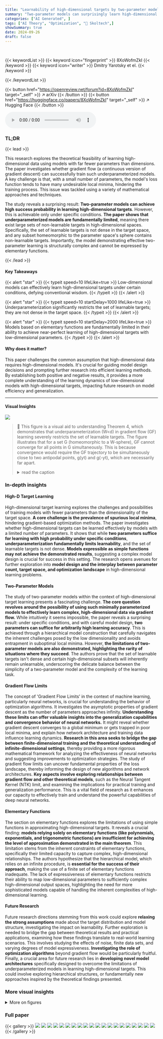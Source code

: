```yaml
---
title: "Learnability of high-dimensional targets by two-parameter models and gradient flow"
summary: "Two-parameter models can surprisingly learn high-dimensional targets with near-perfect accuracy using gradient flow, challenging the need for high-dimensional models."
categories: ["AI Generated", ]
tags: ["AI Theory", "Optimization", "🏢 Skoltech",]
showSummary: true
date: 2024-09-26
draft: false
---
```


<br>

{{< keywordList >}}
{{< keyword icon="fingerprint" >}} 8XoWofmZkI {{< /keyword >}}
{{< keyword icon="writer" >}} Dmitry Yarotsky et el. {{< /keyword >}}
 
{{< /keywordList >}}

{{< button href="https://openreview.net/forum?id=8XoWofmZkI" target="_self" >}}
↗ arXiv
{{< /button >}}
{{< button href="https://huggingface.co/papers/8XoWofmZkI" target="_self" >}}
↗ Hugging Face
{{< /button >}}



<audio controls>
    <source src="https://ai-paper-reviewer.com/8XoWofmZkI/podcast.wav" type="audio/wav">
    Your browser does not support the audio element.
</audio>


### TL;DR


{{< lead >}}

This research explores the theoretical feasibility of learning high-dimensional data using models with far fewer parameters than dimensions.  The paper investigates whether gradient flow (a continuous version of gradient descent) can successfully train such underparameterized models.  A key challenge is that, with a small number of parameters, the model's loss function tends to have many undesirable local minima, hindering the training process. This issue was tackled using a variety of mathematical approaches and techniques.

The study reveals a surprising result:  **Two-parameter models can achieve high success probability in learning high-dimensional targets**.  However, this is achievable only under specific conditions.  **The paper shows that underparameterized models are fundamentally limited**,  meaning there exist large sets of non-learnable targets in high-dimensional spaces.  Specifically, the set of learnable targets is not dense in the target space, and any subset homeomorphic to the parameter space's sphere contains non-learnable targets.  Importantly, the model demonstrating effective two-parameter learning is structurally complex and cannot be expressed by elementary functions.

{{< /lead >}}


#### Key Takeaways

{{< alert "star" >}}
{{< typeit speed=10 lifeLike=true >}} Low-dimensional models can effectively learn high-dimensional targets under certain conditions, defying conventional wisdom. {{< /typeit >}}
{{< /alert >}}

{{< alert "star" >}}
{{< typeit speed=10 startDelay=1000 lifeLike=true >}} Underparameterization significantly restricts the set of learnable targets; they are not dense in the target space. {{< /typeit >}}
{{< /alert >}}

{{< alert "star" >}}
{{< typeit speed=10 startDelay=2000 lifeLike=true >}} Models based on elementary functions are fundamentally limited in their ability to achieve near-perfect learning of high-dimensional targets with low-dimensional parameters. {{< /typeit >}}
{{< /alert >}}

#### Why does it matter?
This paper challenges the common assumption that high-dimensional data requires high-dimensional models.  It's crucial for guiding model design decisions and prompting further research into efficient learning methods. By establishing both positive and negative results, it provides a more complete understanding of the learning dynamics of low-dimensional models with high-dimensional targets, impacting future research on model efficiency and generalization.

------
#### Visual Insights



![](https://ai-paper-reviewer.com/8XoWofmZkI/figures_4_1.jpg)

> 🔼 This figure is a visual aid to understanding Theorem 4, which demonstrates that underparameterization (W<d) in gradient flow (GF) learning severely restricts the set of learnable targets.  The figure illustrates that for a set G (homeomorphic to a W-sphere), GF cannot converge for all points in G simultaneously.  This is because convergence would require the GF trajectory to be simultaneously close to two antipodal points, g(yt) and g(-yt), which are necessarily far apart.
> <details>
> <summary>read the caption</summary>
> Figure 1: Proof of Theorem 4. GF cannot converge for all points of G: such a convergence would require (zt) to be simultaneously close to both g(yt) and g(-yt), which are far from each other.
> </details>







### In-depth insights


#### High-D Target Learning
High-dimensional target learning explores the challenges and possibilities of training models with fewer parameters than the dimensionality of the target space.  **A core challenge is the prevalence of spurious local minima**, hindering gradient-based optimization methods.  The paper investigates whether high-dimensional targets can be learned effectively by models with a limited number of parameters. It shows that while  **two parameters suffice for learning with high probability under specific conditions**,  **underparameterization fundamentally limits learnability**, and the set of learnable targets is not dense.  **Models expressible as simple functions may not achieve the demonstrated results**, suggesting a complex model design is crucial for success in this setting.  The research opens avenues for further exploration into  **model design and the interplay between parameter count, target space, and optimization landscape** in high-dimensional learning problems.

#### Two-Parameter Models
The study of two-parameter models within the context of high-dimensional target learning presents a fascinating challenge.  **The core question revolves around the possibility of using such minimally parameterized models to effectively learn complex, high-dimensional data via gradient flow.**  While intuitively it seems impossible, the paper reveals a surprising result:  under specific conditions, and with careful model design, **two parameters can suffice for arbitrarily high learning accuracy**. This is achieved through a hierarchical model construction that carefully navigates the inherent challenges posed by the low dimensionality and avoids entrapment in suboptimal local minima. However, **the limitations of two-parameter models are also demonstrated, highlighting the rarity of situations where they succeed**.  The authors prove that the set of learnable targets isn't dense and certain high-dimensional subsets will inherently remain unlearnable, underscoring the delicate balance between the simplicity of a two-parameter model and the complexity of the learning task.

#### Gradient Flow Limits
The concept of 'Gradient Flow Limits' in the context of machine learning, particularly neural networks, is crucial for understanding the behavior of optimization algorithms. It investigates the asymptotic properties of gradient descent as the number of parameters approaches infinity. **Understanding these limits can offer valuable insights into the generalization capabilities and convergence behavior of neural networks.**  It might reveal whether gradient descent converges to a global minimum or gets trapped in poor local minima, and explain how network architecture and training data influence learning dynamics.  **Research in this area seeks to bridge the gap between finite-dimensional training and the theoretical understanding of infinite-dimensional settings**, thereby providing a more rigorous mathematical framework for analyzing the effectiveness of neural networks and suggesting improvements to optimization strategies. The study of gradient flow limits can uncover fundamental properties of the loss landscape, thereby informing the design of new algorithms and network architectures. **Key aspects involve exploring relationships between gradient flow and other theoretical models**, such as the Neural Tangent Kernel (NTK) limit, and examining the implications for practical training and generalization performance.  This is a vital field of research as it enhances our capacity to effectively train and understand the powerful capabilities of deep neural networks.

#### Elementary Functions
The section on elementary functions explores the limitations of using simple functions in approximating high-dimensional targets.  It reveals a crucial finding: **models relying solely on elementary functions (like polynomials, exponentials, and trigonometric functions) are insufficient for achieving the level of approximation demonstrated in the main theorem**. This limitation stems from the inherent constraints of elementary functions, specifically their limited capacity to capture complex, high-dimensional relationships.  The authors hypothesize that the hierarchical model, which relies on an infinite procedure, is **essential for the success of their approach**, making the use of a finite set of elementary functions inadequate. The lack of expressiveness of elementary functions restricts their ability to map low-dimensional parameters to sufficiently complex high-dimensional output spaces, highlighting the need for more sophisticated models capable of handling the inherent complexities of high-dimensional learning.

#### Future Research
Future research directions stemming from this work could explore **relaxing the strong assumptions** made about the target distribution and model structure, investigating the impact on learnability.  Further exploration is needed to bridge the gap between theoretical results and practical applications, examining how these findings translate to real-world learning scenarios.  This involves studying the effects of noise, finite data sets, and varying degrees of model expressiveness. **Investigating the role of optimization algorithms** beyond gradient flow would be particularly fruitful.  Finally, a crucial area for future research lies in **developing novel model architectures** specifically designed to overcome the limitations of underparameterized models in learning high-dimensional targets. This could involve exploring hierarchical structures, or fundamentally new approaches inspired by the theoretical findings presented.


### More visual insights

<details>
<summary>More on figures
</summary>


![](https://ai-paper-reviewer.com/8XoWofmZkI/figures_5_1.jpg)

> 🔼 This figure is a schematic representation of the construction of a multidimensional 'fat' Cantor set, denoted as Fo, which is a subset of the learnable targets in Theorem 6 of the paper. This Cantor set is built through a hierarchical process where, at each level n, a set of rectangular boxes B(n) is created.  Each box at level n contains several smaller non-intersecting boxes at level n+1. This process is repeated infinitely, resulting in a Cantor set of almost full measure. The boxes are arranged in a grid-like structure, with the indexing 'a' representing the individual boxes within a level.
> <details>
> <summary>read the caption</summary>
> Figure 2: In Theorem 6, we ensure that the learnable set of targets F contains a multidimensional 'fat' Cantor set Fo having almost full measure μ. The set Fo has the form Fo = ∩∞n=1 ∪a B(n), where {B(n)}n,a is a nested hierarchy of rectangular boxes in Rd. Here, n is the level of the hierarchy and a is the index of the box within the level.
> </details>



![](https://ai-paper-reviewer.com/8XoWofmZkI/figures_6_1.jpg)

> 🔼 This figure shows a detailed illustration of the map Φ used in the proof of Theorem 6. It is broken down into three subfigures: (a) Explains the stage-wise decomposition of the map Φ, showing how it's built from stages Φ(n), level lines l(n), and level curves Φ(l(n)). A GF trajectory passes through these levels. (b) Illustrates box splitting and alignment with curve segments at stage Φ(n). Shows how a parent box B(n) is split into smaller boxes B(n+1), and how aligned segments l(n) are transformed into segments l(n+1). (c) Details the transition from Φ(l(n)) to Φ(l(n+1)) using intermediate curves. It explains how the map ensures that during each stage, a GF trajectory moves towards the target by adjusting coordinates.
> <details>
> <summary>read the caption</summary>
> Figure 3: (a) Stage-wise decomposition of the map Φ. The map Φ is defined by its stages Φ(n) = Φ|un≤u≤un+1 separated by the level lines l(n) = lun = {(u, v) : u = un} and respective level curves Φ(l(n)). Each stage Φ(n) deforms the level curve Φ(l(n)) in the splitting direction xkn+1 to form the new level curve Φ(l(n+1)). A non-exceptional GF trajectory w(t) = (u(t), v(t)) passes through all level lines. The splitting indices kn cycle over the values 1,..., d to ensure convergence w.r.t. each coordinate. (b) Box splitting and curve-box alignment at the stage Φ(n). The stage curve Φ(l(n)) includes segments l(n) (thick red and blue segments) aligned with respective boxes B(n) of the box hierarchy. On the right, a box B(n) (the big square) is split into 2sn = 6 smaller boxes B(n+1) along the splitting direction xkn. Accordingly, the aligned segment l(n) is transformed into 6 new aligned segments l(n+1) (thick blue). The splitting only affects the coordinates xkn and xkn+1. During the splitting, gaps are left in the direction xkn between the child boxes, and in the direction xkn+1 between the level curve Φ(l(n)) and the child boxes, to accommodate convergent GF trajectories. Each non-exceptional GF trajectory w(t) passes through some aligned segments l(n), l(n+1). (c) Transition from Φ(l(n)) to Φ(l(n+1)) through intermediate level curves Φ(lu'), Φ(lu*), Φ(lu'') (violet). These curves ensure that during the n'th stage, for all targets f = (f1, ..., fd) in the respective box B(n+1), a point Φ(w(tn)) having a coordinate kn Φ(w(tn)) ≈ fkn is moved by GF to a point Φ(w(tn+1)) with a coordinate kn+1 Φ(w(tn+1)) ≈ fkn+1. The points Φ(w(t)) are approximately those closest to f on the respective level curves. To avoid local minima, the level curves Φ(lu) at each u must be deformed at each u so as to bring such points closer to f. The desired propagation from Φ(w(tn)) to Φ(w(tn+1)) can be achieved by first deforming Φ(lu) so as to bring Φ(w(t)) to the tip of the line Φ(lu*) (“gathering sub-stage”), and then extending this tip so as to let Φ(w(t)) slip off it at the appropriate position xkn+1 (“spreading sub-stage”).
> </details>



![](https://ai-paper-reviewer.com/8XoWofmZkI/figures_6_2.jpg)

> 🔼 This figure illustrates the aligned hierarchical decomposition of both parameter and target spaces. Each element of the target hierarchy is served by a corresponding element in the parameter hierarchy. The aligned segments in the parameter space are transformed into new segments aligned with the next level of the target space hierarchy. The gaps between the segments and boxes accommodate convergent GF trajectories.
> <details>
> <summary>read the caption</summary>
> Figure 3: Box splitting and curve-box alignment at the stage Φ(n). The stage curve Φ(l(n)) includes segments l(n) (thick red and blue segments) aligned with respective boxes B(n) of the box hierarchy. On the right, a box B(n) (the big square) is split into 2sn = 6 smaller boxes B(n+1) along the splitting direction xkn. Accordingly, the aligned segment l(n) is transformed into 6 new aligned segments l(n+1) (thick blue). The splitting only affects the coordinates xkn and xkn+1. During the splitting, gaps are left in the direction xkn between the child boxes, and in the direction xkn+1 between the level curve Φ(l(n)) and the child boxes, to accommodate convergent GF trajectories. Each non-exceptional GF trajectory w(t) passes through some aligned segments l(n), l(n+1).
> </details>



![](https://ai-paper-reviewer.com/8XoWofmZkI/figures_6_3.jpg)

> 🔼 This figure illustrates the transition from one stage of the hierarchical map construction to the next. It shows how intermediate level curves are used to guide the gradient flow trajectory towards the target, while avoiding local minima.  The process involves two sub-stages: a 'gathering' stage that moves the trajectory closer to the target along one axis, followed by a 'spreading' stage that refines the approximation along a second axis. The combined effect allows for accurate approximation of the target by the two-parameter model.
> <details>
> <summary>read the caption</summary>
> Figure 3: Transition from Φ(l(n)) to Φ(l(n+1)) through intermediate level curves Φ(lu′), Φ(lu*), Φ(lu′′) (violet). These curves ensure that during the n’th stage, for all targets f = (f1, ..., fd) in the respective box B(n+1), a point Φ(w(tn)) having a coordinate kn Φ(w(tn)) ≈ fkn is moved by GF to a point Φ(w(tn+1)) with a coordinate kn+1 Φ(w(tn+1)) ≈ fkn+1. The points Φ(w(t)) are approximately those closest to f on the respective level curves. To avoid local minima, the level curves Φ(lu) at each u must be deformed at each u so as to bring such points closer to f. The desired propagation from Φ(w(tn)) to Φ(w(tn+1)) can be achieved by first deforming Φ(lu) so as to bring Φ(w(t)) to the tip of the line Φ(lu*) (“gathering sub-stage”), and then extending this tip so as to let Φ(w(t)) slip off it at the appropriate position xkn+1 (“spreading sub-stage”).
> </details>



![](https://ai-paper-reviewer.com/8XoWofmZkI/figures_8_1.jpg)

> 🔼 This figure shows a curve in a 2D space defined by the equations x = sin(w) and y = sin(√2w).  The curve densely fills the [-1, 1] x [-1, 1] square. However, for almost all target points 'f' in the square, the gradient flow (GF) trajectory does not converge to 'f'. Instead, the trajectory gets stuck at a local minimum, preventing convergence to the desired target. This illustrates that even when the model's output densely covers the target space, underparameterization can severely limit the ability to learn the targets via gradient flow. Corollary 10 in the paper generalizes this behavior to higher dimensions.
> <details>
> <summary>read the caption</summary>
> Figure 4: The curve Φ(w) = (sin(w), sin(√2w)) densely fills the square [-1,1]2, but for all targets f except for a set of Lebesgue measure 0 the respective GF trajectory w(t) is trapped at a spurious local minimum so that Φ(w(t)) → f. Corollary 10 shows that this is true for all models (6) with any number of parameters W < d.
> </details>



</details>






### Full paper

{{< gallery >}}
<img src="https://ai-paper-reviewer.com/8XoWofmZkI/1.png" class="grid-w50 md:grid-w33 xl:grid-w25" />
<img src="https://ai-paper-reviewer.com/8XoWofmZkI/2.png" class="grid-w50 md:grid-w33 xl:grid-w25" />
<img src="https://ai-paper-reviewer.com/8XoWofmZkI/3.png" class="grid-w50 md:grid-w33 xl:grid-w25" />
<img src="https://ai-paper-reviewer.com/8XoWofmZkI/4.png" class="grid-w50 md:grid-w33 xl:grid-w25" />
<img src="https://ai-paper-reviewer.com/8XoWofmZkI/5.png" class="grid-w50 md:grid-w33 xl:grid-w25" />
<img src="https://ai-paper-reviewer.com/8XoWofmZkI/6.png" class="grid-w50 md:grid-w33 xl:grid-w25" />
<img src="https://ai-paper-reviewer.com/8XoWofmZkI/7.png" class="grid-w50 md:grid-w33 xl:grid-w25" />
<img src="https://ai-paper-reviewer.com/8XoWofmZkI/8.png" class="grid-w50 md:grid-w33 xl:grid-w25" />
<img src="https://ai-paper-reviewer.com/8XoWofmZkI/9.png" class="grid-w50 md:grid-w33 xl:grid-w25" />
<img src="https://ai-paper-reviewer.com/8XoWofmZkI/10.png" class="grid-w50 md:grid-w33 xl:grid-w25" />
<img src="https://ai-paper-reviewer.com/8XoWofmZkI/11.png" class="grid-w50 md:grid-w33 xl:grid-w25" />
<img src="https://ai-paper-reviewer.com/8XoWofmZkI/12.png" class="grid-w50 md:grid-w33 xl:grid-w25" />
<img src="https://ai-paper-reviewer.com/8XoWofmZkI/13.png" class="grid-w50 md:grid-w33 xl:grid-w25" />
<img src="https://ai-paper-reviewer.com/8XoWofmZkI/14.png" class="grid-w50 md:grid-w33 xl:grid-w25" />
<img src="https://ai-paper-reviewer.com/8XoWofmZkI/15.png" class="grid-w50 md:grid-w33 xl:grid-w25" />
<img src="https://ai-paper-reviewer.com/8XoWofmZkI/16.png" class="grid-w50 md:grid-w33 xl:grid-w25" />
<img src="https://ai-paper-reviewer.com/8XoWofmZkI/17.png" class="grid-w50 md:grid-w33 xl:grid-w25" />
<img src="https://ai-paper-reviewer.com/8XoWofmZkI/18.png" class="grid-w50 md:grid-w33 xl:grid-w25" />
<img src="https://ai-paper-reviewer.com/8XoWofmZkI/19.png" class="grid-w50 md:grid-w33 xl:grid-w25" />
<img src="https://ai-paper-reviewer.com/8XoWofmZkI/20.png" class="grid-w50 md:grid-w33 xl:grid-w25" />
{{< /gallery >}}